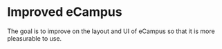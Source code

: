 # Improved eCampus

The goal is to improve on the layout and UI of eCampus so that it is more pleasurable to use.